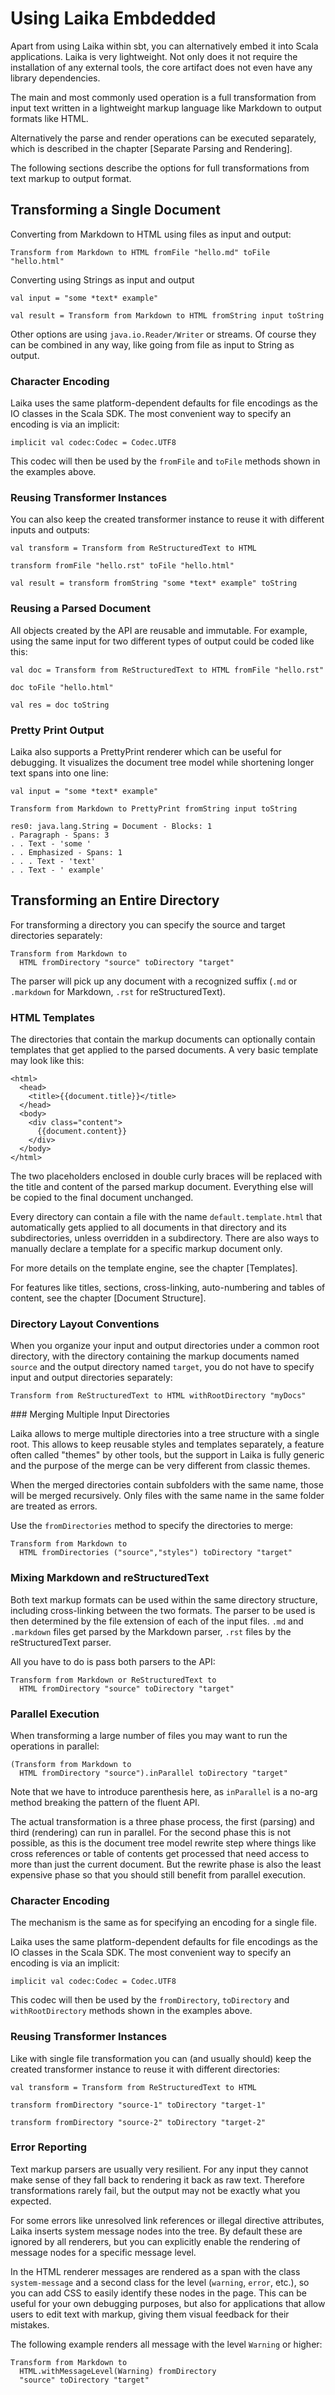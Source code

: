 
Using Laika Embdedded
=====================

Apart from using Laika within sbt, you can alternatively embed it into 
Scala applications. Laika is very lightweight. Not only does it not
require the installation of any external tools, the core artifact
does not even have any library dependencies.

The main and most commonly used operation is a full transformation
from input text written in a lightweight markup language like Markdown to 
output formats like HTML.
 
Alternatively the parse and render operations can be executed
separately, which is described in the chapter
[Separate Parsing and Rendering].

The following sections describe the options for full transformations
from text markup to output format.



Transforming a Single Document
------------------------------

Converting from Markdown to HTML using files as input and output:

    Transform from Markdown to HTML fromFile "hello.md" toFile "hello.html"


Converting using Strings as input and output

    val input = "some *text* example"
    
    val result = Transform from Markdown to HTML fromString input toString


Other options are using `java.io.Reader/Writer` or streams. Of course they
can be combined in any way, like going from file as input to String as output.


### Character Encoding

Laika uses the same platform-dependent defaults for file encodings as the
IO classes in the Scala SDK. The most convenient way to specify an encoding
is via an implicit:

    implicit val codec:Codec = Codec.UTF8

This codec will then be used by the `fromFile` and `toFile` methods shown
in the examples above.


### Reusing Transformer Instances

You can also keep the created transformer instance to reuse it with different
inputs and outputs:

    val transform = Transform from ReStructuredText to HTML
    
    transform fromFile "hello.rst" toFile "hello.html"
    
    val result = transform fromString "some *text* example" toString

 
### Reusing a Parsed Document
    
All objects created by the API are reusable and immutable. For example,
using the same input for two different types of output could be coded like this:

    val doc = Transform from ReStructuredText to HTML fromFile "hello.rst"
    
    doc toFile "hello.html"
    
    val res = doc toString
    


### Pretty Print Output
    
Laika also supports a PrettyPrint renderer which can be useful for debugging.
It visualizes the document tree model while shortening longer text spans
into one line:

    val input = "some *text* example"
    
    Transform from Markdown to PrettyPrint fromString input toString
    
    res0: java.lang.String = Document - Blocks: 1
    . Paragraph - Spans: 3
    . . Text - 'some '
    . . Emphasized - Spans: 1
    . . . Text - 'text'
    . . Text - ' example'



Transforming an Entire Directory
--------------------------------

For transforming a directory you can specify the source and target 
directories separately:

    Transform from Markdown to 
      HTML fromDirectory "source" toDirectory "target"

The parser will pick up any document with a recognized suffix (`.md` or `.markdown`
for Markdown, `.rst` for reStructuredText).


### HTML Templates

The directories that contain the markup documents can optionally contain
templates that get applied to the parsed documents. A very basic template
may look like this:

    <html>
      <head>
        <title>{{document.title}}</title>
      </head>
      <body>
        <div class="content">
          {{document.content}}
        </div>
      </body>
    </html>
    
The two placeholders enclosed in double curly braces will be replaced with the
title and content of the parsed markup document. Everything else will be copied
to the final document unchanged.

Every directory can contain a file with the name `default.template.html` that
automatically gets applied to all documents in that directory and its subdirectories,
unless overridden in a subdirectory. There are also ways to manually declare a
template for a specific markup document only. 

For more details on the template engine, see the chapter [Templates].

For features like titles, sections, cross-linking, auto-numbering 
and tables of content, see the chapter [Document Structure].


### Directory Layout Conventions

When you organize your input and output directories under a common root
directory, with the directory containing the markup documents named
`source` and the output directory named `target`, you do not have
to specify input and output directories separately:

    Transform from ReStructuredText to HTML withRootDirectory "myDocs"


### Merging Multiple Input Directories

Laika allows to merge multiple directories into a tree structure with 
a single root. This allows to keep reusable styles and templates separately,
a feature often called "themes" by other tools, but the support in Laika
is fully generic and the purpose of the merge can be very different from
classic themes.

When the merged directories contain subfolders with the same name, those
will be merged recursively. Only files with the same name in the same folder
are treated as errors.

Use the `fromDirectories` method to specify the directories to merge:

    Transform from Markdown to 
      HTML fromDirectories ("source","styles") toDirectory "target"


### Mixing Markdown and reStructuredText

Both text markup formats can be used within the same directory structure,
including cross-linking between the two formats. The parser to be used
is then determined by the file extension of each of the input files.
`.md` and `.markdown` files get parsed by the Markdown parser, `.rst`
files by the reStructuredText parser.

All you have to do is pass both parsers to the API:

    Transform from Markdown or ReStructuredText to 
      HTML fromDirectory "source" toDirectory "target"
  

### Parallel Execution

When transforming a large number of files you may want to run the operations
in parallel: 

    (Transform from Markdown to 
      HTML fromDirectory "source").inParallel toDirectory "target"

Note that we have to introduce parenthesis here, as `inParallel` is
a no-arg method breaking the pattern of the fluent API.

The actual transformation is a three phase process, the first (parsing) and
third (rendering) can run in parallel. For the second phase this is not possible,
as this is the document tree model rewrite step where things like cross references or
table of contents get processed that need access to more than just the current
document. But the rewrite phase is also the least expensive phase so that you
should still benefit from parallel execution.   


### Character Encoding

The mechanism is the same as for specifying an encoding for a single file.

Laika uses the same platform-dependent defaults for file encodings as the
IO classes in the Scala SDK. The most convenient way to specify an encoding
is via an implicit:

    implicit val codec:Codec = Codec.UTF8

This codec will then be used by the `fromDirectory`, `toDirectory` and
`withRootDirectory` methods shown in the examples above.


### Reusing Transformer Instances

Like with single file transformation you can (and usually should) keep 
the created transformer instance to reuse it with different
directories:

    val transform = Transform from ReStructuredText to HTML
    
    transform fromDirectory "source-1" toDirectory "target-1"
    
    transform fromDirectory "source-2" toDirectory "target-2"


### Error Reporting

Text markup parsers are usually very resilient. For any input they cannot
make sense of they fall back to rendering it back as raw text. Therefore
transformations rarely fail, but the output may not be exactly what you 
expected.

For some errors like unresolved link references or illegal directive
attributes, Laika inserts system message nodes into the tree. By default
these are ignored by all renderers, but you can explicitly enable
the rendering of message nodes for a specific message level.

In the HTML renderer messages are rendered as a span with the class
`system-message` and a second class for the level (`warning`, `error`, etc.),
so you can add CSS to easily identify these nodes in the page. This can be
useful for your own debugging purposes, but also for applications that allow
users to edit text with markup, giving them visual feedback for their mistakes.

The following example renders all message with the level `Warning` or higher:

    Transform from Markdown to 
      HTML.withMessageLevel(Warning) fromDirectory 
      "source" toDirectory "target"


